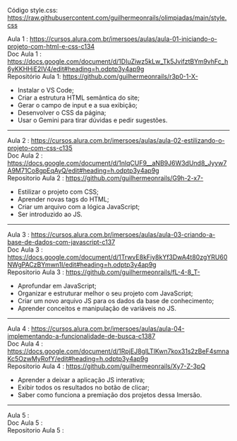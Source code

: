 Código style.css: https://raw.githubusercontent.com/guilhermeonrails/olimpiadas/main/style.css<br>

Aula 1 : https://cursos.alura.com.br/imersoes/aulas/aula-01-iniciando-o-projeto-com-html-e-css-c134<br>
Doc Aula 1 : https://docs.google.com/document/d/1DIuZiwz5kLw_Tk5JvifztBYm9vhFc_h6yKKHHiE2IV4/edit#heading=h.odptp3y4ap9g<br>
Repositório Aula 1: https://github.com/guilhermeonrails/r3p0-1-X- <br>

* Instalar o VS Code;<br>
* Criar a estrutura HTML semântica do site;<br>
* Gerar o campo de input e a sua exibição;<br>
* Desenvolver o CSS da página;<br>
* Usar o Gemini para tirar dúvidas e pedir sugestões.<br>

---------------------------------------------------------------------------------------------------

Aula 2 : https://cursos.alura.com.br/imersoes/aulas/aula-02-estilizando-o-projeto-com-css-c135<br>
Doc Aula 2 : https://docs.google.com/document/d/1nlqCUF9__aNB9J6W3dUnd8_Jyyw7A9M71Co8gpEqAyQ/edit#heading=h.odptp3y4ap9g<br>
Repositorio Aula 2 : https://github.com/guilhermeonrails/G9h-2-x7-<br>

* Estilizar o projeto com CSS;<br>
* Aprender novas tags do HTML;<br>
* Criar um arquivo com a lógica JavaScript;<br>
* Ser introduzido ao JS.<br>

---------------------------------------------------------------------------------------------------

Aula 3 : https://cursos.alura.com.br/imersoes/aulas/aula-03-criando-a-base-de-dados-com-javascript-c137<br>
Doc Aula 3 : https://docs.google.com/document/d/1TrwvE8kFiy8kYf3DwA4t80zgYRU60NWgPACzBYmwn1I/edit#heading=h.odptp3y4ap9g<br>
Repositorio Aula 3 : https://github.com/guilhermeonrails/fL-4-8_T-<br>

* Aprofundar em JavaScript;<br>
* Organizar e estruturar melhor o seu projeto com JavaScript;<br>
* Criar um novo arquivo JS para os dados da base de conhecimento;<br>
* Aprender conceitos e manipulação de variáveis no JS.<br>

---------------------------------------------------------------------------------------------------

Aula 4 : https://cursos.alura.com.br/imersoes/aulas/aula-04-implementando-a-funcionalidade-de-busca-c1387<br>
Doc Aula 4 : https://docs.google.com/document/d/1RpjEJ8glLTlKwn7kox31s2zBeF4smnaKc5OzwMyRofY/edit#heading=h.odptp3y4ap9g<br>
Repositorio Aula 4 : https://github.com/guilhermeonrails/Xy7-Z-3pQ<br>

* Aprender a deixar a aplicação JS interativa;<br>
* Exibir todos os resultados no botão de clicar;<br>
* Saber como funciona a premiação dos projetos dessa Imersão.<br>

---------------------------------------------------------------------------------------------------

Aula 5 : <br>
Doc Aula 5 : <br>
Repositorio Aula 5 : <br>


